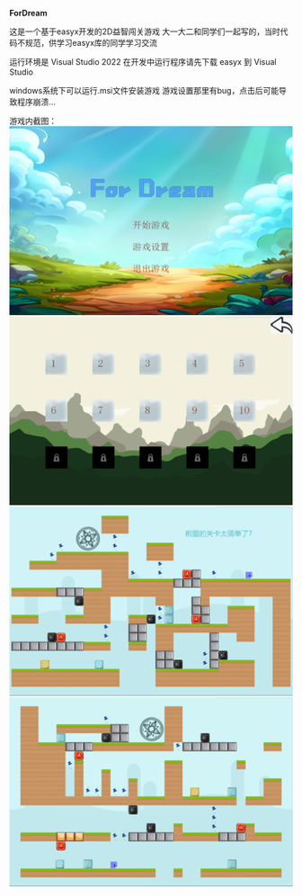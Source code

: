 **ForDream**

这是一个基于easyx开发的2D益智闯关游戏
大一大二和同学们一起写的，当时代码不规范，供学习easyx库的同学学习交流

运行环境是 Visual Studio 2022
在开发中运行程序请先下载 easyx 到 Visual Studio

windows系统下可以运行.msi文件安装游戏
游戏设置那里有bug，点击后可能导致程序崩溃...

游戏内截图：
![开始菜单](1.png)
![选择关卡](2.png)
![关卡内](3.png)
![关卡内](4.png)

